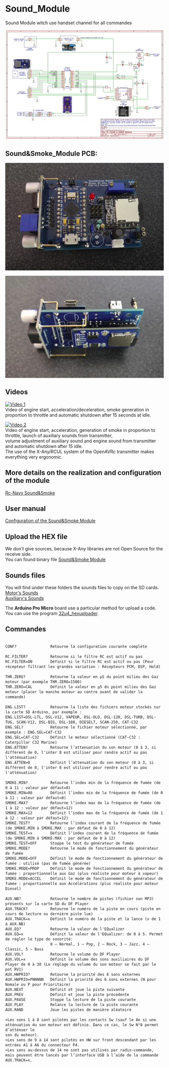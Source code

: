 # Sound_Module
Sound Module witch use handset channel for all commandes


![here](https://github.com/Ingwie/OpenAVRc_Hw/blob/V3/Sound%26SmokeModule/Sound%26Smoke_Module.jpg)

## Sound&Smoke_Module PCB:
![here](https://github.com/Ingwie/OpenAVRc_Hw/blob/V3/Sound%26SmokeModule/S%26SM1.png)  

![here](https://github.com/Ingwie/OpenAVRc_Hw/blob/V3/Sound%26SmokeModule/S%26SM2.png)  

## Videos
[![Video 1](https://img.youtube.com/vi/RUjrtYIM5t8/0.jpg)](https://www.youtube.com/watch?v=RUjrtYIM5t8 "Video 1")  
Video of engine start, acceleration/deceleration, smoke generation in proportion to throttle and automatic shutdown after 15 seconds at idle.

[![Video 2](https://img.youtube.com/vi/LdH3JfI2tWg/0.jpg)](https://www.youtube.com/watch?v=LdH3JfI2tWg "Video 2")  
Video of engine start, acceleration, generation of smoke in proportion to throttle, launch of auxiliary sounds from transmitter,  
volume adjustment of auxiliary sound and engine sound from transmitter and automatic shutdown after 15 idle.  
The use of the X-Any/RCUL system of the OpenAVRc transmitter makes everything very ergonomic.

## More details on the realization and configuration of the module
[Rc-Navy Sound&Smoke](http://p.loussouarn.free.fr/projet/Sound&SmokeModule/Sound&SmokeModule.html)

## User manual
[Configuration of the Sound&Smoke Module](https://github.com/Ingwie/OpenAVRc_Hw/blob/V3/Sound%26SmokeModule/RC_Sound%26Smoke_Manuel_Utilisateur.pdf)

## Upload the HEX file
We don't give sources, because X-Any libraries are not Open Source for the receive side.   
You can found binary file [Sound&Smoke Module](https://github.com/Ingwie/OpenAVRc_Hw/tree/V3/Sound%26SmokeModule/Firmware_Sound%26Smoke_Module)  

## Sounds files 
You will find under these folders the sounds files to copy on the SD cards.  
[Motor's Sounds](https://github.com/Ingwie/OpenAVRc_Hw/tree/V3/Sound%26SmokeModule/Firmware_Sound%26Smoke_Module/SD_Arduino_Pro_Micro)  
[Auxiliary's Sounds](https://github.com/Ingwie/OpenAVRc_Hw/tree/V3/Sound%26SmokeModule/Firmware_Sound%26Smoke_Module/SD_DF_Player_mini)  

The **Arduino Pro Micro** board use a particular method for upload a code.  
You can use the program [32u4_hexuploader](https://github.com/uriba107/32u4_hexuploader).

 

## Commandes
```RC_SOUND_SMOKE V0.3 [RCUL/Xany] (C) RC Navy 2022

CONF?               Retourne la configuration courante complète

RC.FILTER?          Retourne si le filtre RC est actif ou pas
RC.FILTER=ON        Définit si le filtre RC est actif ou pas (Pour récepteur filtrant les grandes variation : Récepteurs PCM, DSP, Hold)

THR.ZERO?           Retourne la valeur en μS du point milieu des Gaz moteur (par exemple THR.ZERO=1500)
THR.ZERO=CAL        Définit la valeur en μS du point milieu des Gaz moteur (placer le manche moteur au centre avant de valider la commande)

ENG.LIST?           Retourne la liste des fichiers moteur stockés sur la carte SD Arduino, par exemple :
ENG.LIST=DSL-LTL, DSL-V12, VAPEUR, DSL-OLD, DSL-120, DSL-TURB, DSL-TUG, SCAN-V12, DSL-BIG, DSL-180, DIESEL7, SCAN-250, CAT-C32
ENG.SEL?            Retourne le fichier moteur sélectionné, par exemple : ENG.SEL=CAT-C32
ENG.SEL=CAT-C32     Définit le moteur sélectionné (CAT-C32 : Caterpillar C32 Marine)
ENG.ATTEN?          Retourne l’attenuation du son moteur (0 à 3, si différent de 0, l'inter 8 est utiliser pour rendre actif ou pas l'atténuation)
ENG.ATTEN=0         Définit l’attenuation du son moteur (0 à 3, si différent de 0, l'inter 8 est utiliser pour rendre actif ou pas l'atténuation)

SMOKE.MIN?          Retourne l’index min de la fréquence de fumée (de 0 à 11 : valeur par défaut=0)
SMOKE.MIN=00        Définit l’index min de la fréquence de fumée (de 0 à 11 : valeur par défaut=0)
SMOKE.MAX?          Retourne l’index max de la fréquence de fumée (de 1 à 12 : valeur par défaut=12)
SMOKE.MAX=12        Définit l’index max de la fréquence de fumée (de 1 à 12 : valeur par défaut=12)
SMOKE.TEST?         Retourne l’index courant de la fréquence de fumée (de SMOKE.MIN à SMOKE.MAX : par défaut de 0 à 12)
SMOKE.TEST=x        Définit l’index courant de la fréquence de fumée (de SMOKE.MIN à SMOKE.MAX : par défaut de 0 à 12)
SMOKE.TEST=OFF      Stoppe le test du générateur de fumée
SMOKE.MODE?         Retourne le mode de fonctionnement du générateur de fumée
SMOKE.MODE=OFF      Définit le mode de fonctionnement du générateur de fumée : utilisé (pas de fumée générée)
SMOKE.MODE=PROP     Définit le mode de fonctionnement du générateur de fumée : proportionnelle aux Gaz (plus réaliste pour moteur à vapeur)
SMOKE.MODE=ACCEL    Définit le mode de fonctionnement du générateur de fumée : proportionnelle aux Accélérations (plus réaliste pour moteur Diesel)

AUX.NB?             Retourne le nombre de pistes (fichier son MP3) présents sur la carte SD du DF Player
AUX.TRACK?          Retourne le numéro de la piste en cours (piste en cours de lecture ou dernière piste lue)
AUX.TRACK=x         Définit le numéro de la piste et la lance (x de 1 à AUX.NB)
AUX.EQ?             Retourne la valeur de l'EQualizer
AUX.EQ=x            Définit la valeur de l'EQualizer: de 0 à 5. Permet de régler le type de sonorité:
                    0 – Normal, 1 – Pop, 2 – Rock, 3 – Jazz, 4 – Classic, 5 – Bass
AUX.VOL?            Retourne le volume du DF Player
AUX.VOL=x           Définit le volume des sons auxiliaires du DF Player de 0 à 30 (Le réglage du volume du son moteur se fait par le pot RV1)
AUX.HWPRIO?         Retourne la priorité des 6 sons externes
AUX.HWPRIO=PNNNNN   Définit la priorité des 6 sons externes (N pour Nomale ou P pour Prioritaire)
AUX.NEXT            Définit et joue la piste suivante
AUX.PREV            Définit et joue la piste précédente
AUX.PAUSE           Stoppe la lecture de la piste courante
AUX.PLAY            Relance la lecture de la piste courante
AUX.RAND            Joue les pistes de manière aléatoire

>Les sons 1 à 8 sont pilotés par les contacts Sw (sauf le 8e si une atténuation du son moteur est définie. Dans ce cas, le Sw N°8 permet d’atténuer le
son du moteur).
>Les sons de 9 à 14 sont pilotés en HW sur front descendant par les entrées A1 à A6 du connecteur P4.
>Les sons au-dessus de 14 ne sont pas utilisés par radio-commande, mais peuvent être lancés par l’interface USB à l’aide de la commande AUX.TRACK=x. 
```


